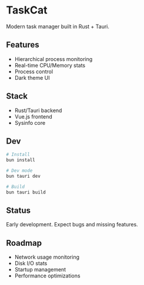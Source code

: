 # TaskCat

Modern task manager built in Rust + Tauri.

## Features
- Hierarchical process monitoring
- Real-time CPU/Memory stats
- Process control
- Dark theme UI

## Stack
- Rust/Tauri backend
- Vue.js frontend
- Sysinfo core

## Dev
```bash
# Install
bun install

# Dev mode
bun tauri dev

# Build
bun tauri build
```
## Status
Early development. Expect bugs and missing features.

## Roadmap
- Network usage monitoring
- Disk I/O stats
- Startup management
- Performance optimizations